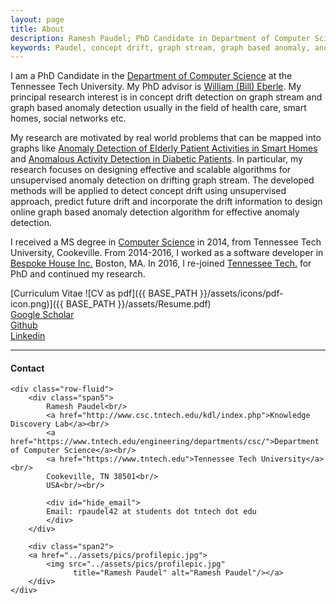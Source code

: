 ```yaml
---
layout: page
title: About
description: Ramesh Paudel; PhD Candidate in Department of Computer Science at Tennessee Tech University - Cookeville, TN; research in concept drift, graph stream, graph based anomaly, and machine learning.
keywords: Paudel, concept drift, graph stream, graph based anomaly, anomaly detection
---
```


I am a PhD Candidate in the [Department of Computer Science](http://www.csc.tntech.edu) at the Tennessee Tech University. My PhD advisor is [William (Bill) Eberle](http://users.csc.tntech.edu/~weberle/).
My principal research interest is in concept drift detection on graph stream and graph based anomaly detection usually in the field of health care, smart homes, social networks etc. 

My research are motivated by real world problems that can be mapped into graphs like [Anomaly Detection of Elderly Patient Activities in Smart Homes](https://csce.ucmss.com/cr/books/2018/LFS/CSREA2018/ICD8019.pdf) and [Anomalous Activity Detection in Diabetic Patients](https://aaai.org/ocs/index.php/FLAIRS/FLAIRS17/paper/view/15455/14978). In particular, my research focuses on designing effective and scalable algorithms for unsupervised anomaly detection on drifting graph stream. The developed methods will be applied to detect concept drift using unsupervised approach, predict future drift and incorporate the drift information to design online graph based anomaly detection algorithm for effective anomaly detection. 

I received a MS degree in [Computer Science](http://www.csc.tntech.edu)
in 2014, from Tennessee Tech University, Cookeville. From 2014-2016, I worked as a software developer in [Bespoke House Inc.](http://bespoke.house) Boston, MA. In 2016, I re-joined [Tennessee Tech.](https://www.tntech.edu) for PhD and continued my research.

[Curriculum Vitae ![CV as pdf]({{ BASE_PATH }}/assets/icons/pdf-icon.png)]({{ BASE_PATH }}/assets/Resume.pdf)<br/>
[Google Scholar](https://scholar.google.com/citations?user=seHpymwAAAAJ&hl=en)<br/>
[Github](https://github.com/rpaudel42)<br/>
[Linkedin](https://www.linkedin.com/in/ramesh-paudel-1384b564/)

---

<div class="container">
<h4><a name="contact"></a>Contact</h4>

    <div class="row-fluid">
        <div class="span5">
            Ramesh Paudel<br/>
            <a href="http://www.csc.tntech.edu/kdl/index.php">Knowledge Discovery Lab</a><br/>
            <a href="https://www.tntech.edu/engineering/departments/csc/">Department of Computer Science</a><br/>
            <a href="https://www.tntech.edu">Tennessee Tech University</a><br/>
            Cookeville, TN 38501<br/>
            USA<br/><br/>

            <div id="hide_email">
            Email: rpaudel42 at students dot tntech dot edu
            </div>
        </div>

        <div class="span2">
        <a href="../assets/pics/profilepic.jpg">
            <img src="../assets/pics/profilepic.jpg"
                  title="Ramesh Paudel" alt="Ramesh Paudel"/></a>
        </div>
    </div>
</div>

